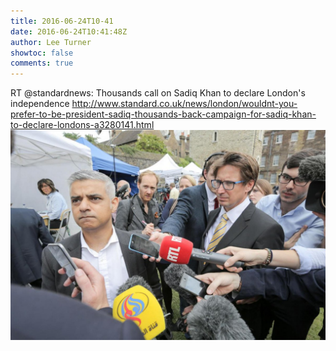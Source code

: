```yaml
---
title: 2016-06-24T10-41
date: 2016-06-24T10:41:48Z
author: Lee Turner
showtoc: false
comments: true
---
```


RT @standardnews: Thousands call on Sadiq Khan to declare London's independence http://www.standard.co.uk/news/london/wouldnt-you-prefer-to-be-president-sadiq-thousands-back-campaign-for-sadiq-khan-to-declare-londons-a3280141.html ![](/img/x//746292235176652801-CltcEUHWIAAIgBh.jpg)

